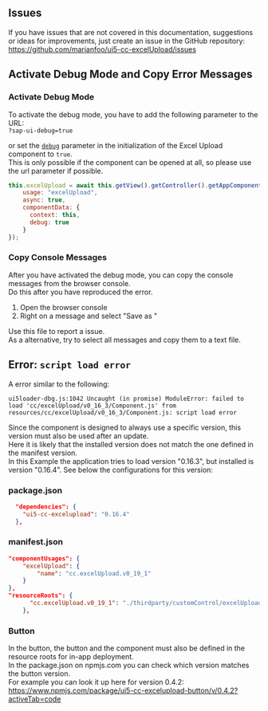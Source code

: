 ## Issues

If you have issues that are not covered in this documentation, suggestions or ideas for improvements, just create an issue in the GitHub repository:  
<https://github.com/marianfoo/ui5-cc-excelUpload/issues>

## Activate Debug Mode and Copy Error Messages

### Activate Debug Mode

To activate the debug mode, you have to add the following parameter to the URL:  
`?sap-ui-debug=true`

or set the [`debug`](Configuration.md#debug) parameter in the initialization of the Excel Upload component to `true`.  
This is only possible if the component can be opened at all, so please use the url parameter if possible.

```js
this.excelUpload = await this.getView().getController().getAppComponent().createComponent({
    usage: "excelUpload",
    async: true,
    componentData: {
      context: this,
      debug: true
    }
});
```

### Copy Console Messages

After you have activated the debug mode, you can copy the console messages from the browser console.  
Do this after you have reproduced the error.  

1. Open the browser console
2. Right on a message and select "Save as "

Use this file to report a issue.  
As a alternative, try to select all messages and copy them to a text file.

## Error: `script load error`

A error similar to the following:

`
ui5loader-dbg.js:1042 Uncaught (in promise) ModuleError: failed to load 'cc/excelUpload/v0_16_3/Component.js' from resources/cc/excelUpload/v0_16_3/Component.js: script load error
`

Since the component is designed to always use a specific version, this version must also be used after an update.  
Here it is likely that the installed version does not match the one defined in the manifest version.  
In this Example the application tries to load version "0.16.3", but installed is version "0.16.4".
See below the configurations for this version:

### package.json

```json
  "dependencies": {
    "ui5-cc-excelupload": "0.16.4"
  },
```

### manifest.json

```json
"componentUsages": {
    "excelUpload": {
        "name": "cc.excelUpload.v0_19_1"
    }
},
"resourceRoots": {
      "cc.excelUpload.v0_19_1": "./thirdparty/customControl/excelUpload/v0_19_1"
    },
```

### Button

In the button, the button and the component must also be defined in the resource roots for in-app deployment.  
In the package.json on npmjs.com you can check which version matches the button version.  
For example you can look it up here for version 0.4.2:  
<https://www.npmjs.com/package/ui5-cc-excelupload-button/v/0.4.2?activeTab=code>
